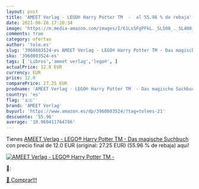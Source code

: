 ```yaml
---
layout: post
title: 'AMEET Verlag - LEGO® Harry Potter TM  -  al 55.96 % de rebaja'
date: 2021-06-28 17:20:34
image: 'https://m.media-amazon.com/images/I/61LsSFgPFkL._SL500_._SL400_.jpg'
comments: true
category: ofertas
author: 'tole.es'
slug: '3960803524-es AMEET Verlag - LEGO® Harry Potter TM - Das magische Suchbuch'
sku: '3960803524-es'
tags: [ 'Libros','ameet verlag','lego®', ]
actualPrice: 12.0 EUR
currency: EUR
price: 12.0
comparePrice: 27.25 EUR
prodname: 'AMEET Verlag - LEGO® Harry Potter TM  - Das magische Suchbuch'
country: 'es'
flag: '🇪🇸'
brand: 'AMEET Verlag'
buyurl: 'https://www.amazon.es/dp/3960803524/?tag=tolees-21'
descuento: '55.96'
average: '10.969411764706'
---
```


Tienes [AMEET Verlag - LEGO® Harry Potter TM  - Das magische Suchbuch](https://www.amazon.es/dp/3960803524/?tag=tolees-21) con precio final de  12.0 EUR (original: 27.25 EUR) (55.96 %  de rebaja) aqui!

[![AMEET Verlag - LEGO® Harry Potter TM  - ](https://m.media-amazon.com/images/I/61LsSFgPFkL._SL500_._SL400_.jpg)](https://www.amazon.es/dp/3960803524/?tag=tolees-21)

🔎:


[🛒 Comprar!!!](https://www.amazon.es/dp/3960803524/?tag=tolees-21)

